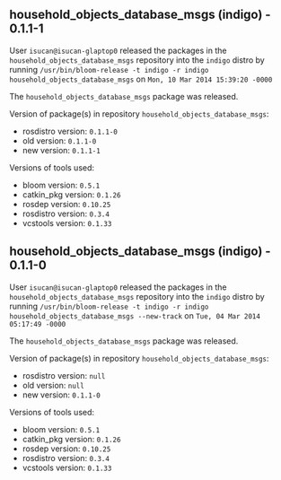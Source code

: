 ## household_objects_database_msgs (indigo) - 0.1.1-1

User `isucan@isucan-glaptop0` released the packages in the `household_objects_database_msgs` repository into the `indigo` distro by running `/usr/bin/bloom-release -t indigo -r indigo household_objects_database_msgs` on `Mon, 10 Mar 2014 15:39:20 -0000`

The `household_objects_database_msgs` package was released.

Version of package(s) in repository `household_objects_database_msgs`:
- rosdistro version: `0.1.1-0`
- old version: `0.1.1-0`
- new version: `0.1.1-1`

Versions of tools used:
- bloom version: `0.5.1`
- catkin_pkg version: `0.1.26`
- rosdep version: `0.10.25`
- rosdistro version: `0.3.4`
- vcstools version: `0.1.33`


## household_objects_database_msgs (indigo) - 0.1.1-0

User `isucan@isucan-glaptop0` released the packages in the `household_objects_database_msgs` repository into the `indigo` distro by running `/usr/bin/bloom-release -t indigo -r indigo household_objects_database_msgs --new-track` on `Tue, 04 Mar 2014 05:17:49 -0000`

The `household_objects_database_msgs` package was released.

Version of package(s) in repository `household_objects_database_msgs`:
- rosdistro version: `null`
- old version: `null`
- new version: `0.1.1-0`

Versions of tools used:
- bloom version: `0.5.1`
- catkin_pkg version: `0.1.26`
- rosdep version: `0.10.25`
- rosdistro version: `0.3.4`
- vcstools version: `0.1.33`



